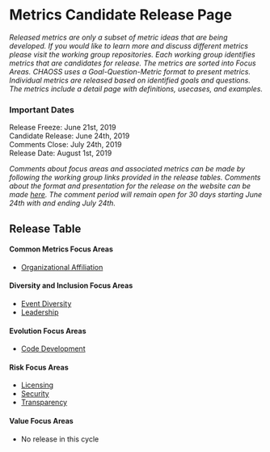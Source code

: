 # Metrics Candidate Release Page

*Released metrics are only a subset of metric ideas that are being developed. If you would like to learn more and discuss different metrics please visit the working group repositories. Each working group identifies metrics that are candidates for release. The metrics are sorted into Focus Areas. CHAOSS uses a Goal-Question-Metric format to present metrics. Individual metrics are released based on identified goals and questions. The metrics include a detail page with definitions, usecases, and examples.*  

### Important Dates
Release Freeze: June 21st, 2019  
Candidate Release: June 24th, 2019  
Comments Close: July 24th, 2019  
Release Date: August 1st, 2019  

*Comments about focus areas and associated metrics can be made by following the working group links provided in the release tables. Comments about the format and presentation for the release on the website can be made [here](https://github.com/chaoss/website/issues/182). The comment period will remain open for 30 days starting June 24th with and ending July 24th.*  

## Release Table
#### Common Metrics Focus Areas
* [Organizational Affiliation](#user-content-focus-area---organizational-affiliation)
#### Diversity and Inclusion Focus Areas
* [Event Diversity](#user-content-focus-area---event-diversity)
* [Leadership](#user-content-focus-area---leadership)
#### Evolution Focus Areas
* [Code Development](#user-content-focus-area---code-development)
#### Risk Focus Areas
* [Licensing](#user-content-focus-area---licensing)
* [Security](#user-content-focus-area---security)
* [Transparency](#user-content---transparency)
#### Value Focus Areas
* No release in this cycle

